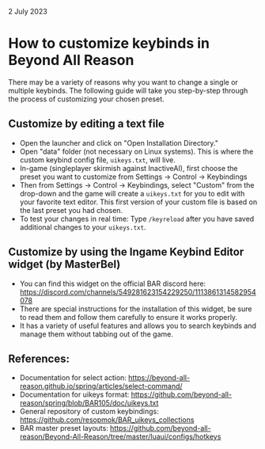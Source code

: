 2 July 2023                 

# How to customize keybinds in Beyond All Reason 

There may be a variety of reasons why you want to change a single or multiple keybinds. The following guide will take you step-by-step through the process of customizing your chosen preset.

## Customize by editing a text file

- Open the launcher and click on "Open Installation Directory."
- Open "data" folder (not necessary on Linux systems). This is where the custom keybind config file, `uikeys.txt`, will  live.
- In-game (singleplayer skirmish against InactiveAI), first choose the preset you want to customize from Settings -> Control -> Keybindings
- Then from Settings -> Control -> Keybindings, select "Custom" from the drop-down and the game will create a `uikeys.txt` for you to edit with your favorite text editor. This first version of your custom file is based on the last preset you had chosen.
- To test your changes in real time: Type `/keyreload` after you have saved additional changes to your `uikeys.txt`.

## Customize by using the Ingame Keybind Editor widget (by MasterBel)

- You can find this widget on the official BAR discord here: https://discord.com/channels/549281623154229250/1113861314582954078
- There are special instructions for the installation of this widget, be sure to read them and follow them carefully to ensure it works properly.
- It has a variety of useful features and allows you to search keybinds and manage them without tabbing out of the game.

## References:

- Documentation for select action: https://beyond-all-reason.github.io/spring/articles/select-command/
- Documentation for uikeys format: https://github.com/beyond-all-reason/spring/blob/BAR105/doc/uikeys.txt
- General repository of custom keybindings: https://github.com/resopmok/BAR_uikeys_collections
- BAR master preset layouts: https://github.com/beyond-all-reason/Beyond-All-Reason/tree/master/luaui/configs/hotkeys
